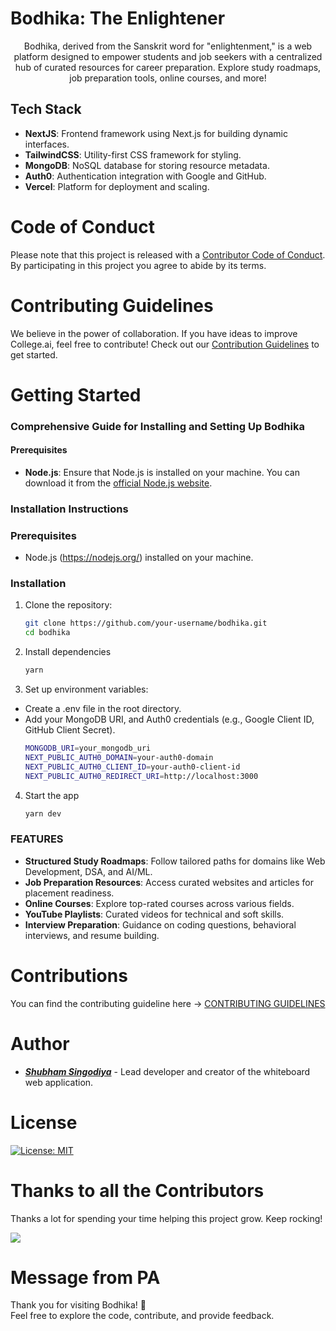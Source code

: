 # Bodhika: The Enlightener

<div align="center">Bodhika, derived from the Sanskrit word for "enlightenment," is a web platform designed to empower students and job seekers with a centralized hub of curated resources for career preparation. Explore study roadmaps, job preparation tools, online courses, and more!</div>

## Tech Stack

- **NextJS**: Frontend framework using Next.js for building dynamic interfaces.
- **TailwindCSS**: Utility-first CSS framework for styling.
- **MongoDB**: NoSQL database for storing resource metadata.
- **Auth0**: Authentication integration with Google and GitHub.
- **Vercel**: Platform for deployment and scaling.

# Code of Conduct

Please note that this project is released with a [Contributor Code of Conduct](CODE_OF_CONDUCT.md). By participating in this project you agree to abide by its terms.

# Contributing Guidelines

We believe in the power of collaboration. If you have ideas to improve College.ai, feel free to contribute! Check out our [Contribution Guidelines](CONTRIBUTING.md) to get started.

# Getting Started

### Comprehensive Guide for Installing and Setting Up Bodhika

#### Prerequisites
- **Node.js**: Ensure that Node.js is installed on your machine. You can download it from the [official Node.js website](https://nodejs.org/).

### Installation Instructions


### Prerequisites

- Node.js (https://nodejs.org/) installed on your machine.

### Installation

1. Clone the repository:
   ```bash
   git clone https://github.com/your-username/bodhika.git
   cd bodhika
   ```
2. Install dependencies
   ```bash
   yarn
   ```
3. Set up environment variables:
 - Create a .env file in the root directory.
- Add your MongoDB URI, and Auth0 credentials (e.g., Google Client ID, GitHub Client Secret).
   ```bash
   MONGODB_URI=your_mongodb_uri
   NEXT_PUBLIC_AUTH0_DOMAIN=your-auth0-domain
   NEXT_PUBLIC_AUTH0_CLIENT_ID=your-auth0-client-id
   NEXT_PUBLIC_AUTH0_REDIRECT_URI=http://localhost:3000
   ```
4. Start the app
   ```bash
   yarn dev
   ```

### FEATURES

- **Structured Study Roadmaps**: Follow tailored paths for domains like Web Development, DSA, and AI/ML.
- **Job Preparation Resources**: Access curated websites and articles for placement readiness.
- **Online Courses**: Explore top-rated courses across various fields.
- **YouTube Playlists**: Curated videos for technical and soft skills.
- **Interview Preparation**: Guidance on coding questions, behavioral interviews, and resume building.

# Contributions

You can find the contributing guideline here -> [CONTRIBUTING GUIDELINES](CONTRIBUTING.md)

# Author

- [**_Shubham Singodiya_**](https://shubham-s-socials.vercel.app/) - Lead developer and creator of the whiteboard web application.

# License

[![License: MIT](https://img.shields.io/badge/License-MIT-yellow.svg)](https://opensource.org/licenses/MIT)

# Thanks to all the Contributors

Thanks a lot for spending your time helping this project grow. Keep rocking!

<a href="https://github.com/singodiyashubham87/bodhika/graphs/contributors">
  <img src="https://contrib.rocks/image?repo=singodiyashubham87/bodhika" />
</a>

# Message from PA

Thank you for visiting Bodhika! 💝
</br>Feel free to explore the code, contribute, and provide feedback.
